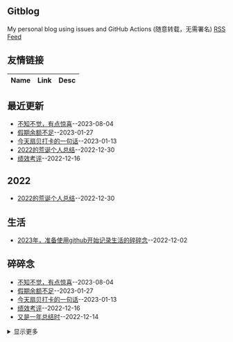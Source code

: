 ## Gitblog
My personal blog using issues and GitHub Actions (随意转载，无需署名)
[RSS Feed](https://raw.githubusercontent.com/mengziin/gitblog/master/feed.xml)
## 友情链接
| Name | Link | Desc | 
 | ---- | ---- | ---- |
## 最近更新
- [不知不觉，有点惊喜](https://github.com/mengziin/gitblog/issues/14)--2023-08-04
- [假期余额不足](https://github.com/mengziin/gitblog/issues/13)--2023-01-27
- [今天扇贝打卡的一句话](https://github.com/mengziin/gitblog/issues/12)--2023-01-13
- [2022的荒诞个人总结](https://github.com/mengziin/gitblog/issues/11)--2022-12-30
- [绩效考评](https://github.com/mengziin/gitblog/issues/10)--2022-12-16
## 2022
- [2022的荒诞个人总结](https://github.com/mengziin/gitblog/issues/11)--2022-12-30
## 生活
- [2023年，准备使用github开始记录生活的碎碎念](https://github.com/mengziin/gitblog/issues/1)--2022-12-02
## 碎碎念
- [不知不觉，有点惊喜](https://github.com/mengziin/gitblog/issues/14)--2023-08-04
- [假期余额不足](https://github.com/mengziin/gitblog/issues/13)--2023-01-27
- [今天扇贝打卡的一句话](https://github.com/mengziin/gitblog/issues/12)--2023-01-13
- [绩效考评](https://github.com/mengziin/gitblog/issues/10)--2022-12-16
- [又是一年总结时](https://github.com/mengziin/gitblog/issues/9)--2022-12-14
<details><summary>显示更多</summary>

- [工作是什么](https://github.com/mengziin/gitblog/issues/8)--2022-12-08
- [全面放开](https://github.com/mengziin/gitblog/issues/7)--2022-12-07
- [明天全员100%复工](https://github.com/mengziin/gitblog/issues/6)--2022-12-06
- [隔了两周的职场复工](https://github.com/mengziin/gitblog/issues/5)--2022-12-05
- [明天象征性复工](https://github.com/mengziin/gitblog/issues/4)--2022-12-04
- [退出了小区单元楼的防疫群](https://github.com/mengziin/gitblog/issues/3)--2022-12-03
- [可能要全面放开了](https://github.com/mengziin/gitblog/issues/2)--2022-12-02
</details>

